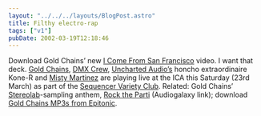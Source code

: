 ```yaml
---
layout: "../../../layouts/BlogPost.astro"
title: Filthy electro-rap
tags: ["v1"]
pubDate: 2002-03-19T12:18:46
---
```


Download Gold Chains&#8217; new [I Come From San Francisco][1] video. I want that deck. [Gold Chains][2], [DMX Crew][3], [Uncharted Audio&#8217;s][4] honcho extraordinaire Kone-R and [Misty Martinez][5] are playing live at the ICA this Saturday (23rd March) as part of the [Sequencer Variety Club][6]. Related: Gold Chains&#8217; [Stereolab][7]-sampling anthem, [Rock the Parti][8] (Audiogalaxy link); download [Gold Chains MP3s from Epitonic][9].

[1]: http://www.musork.com/gcvideo/
[2]: http://www.gold-chains-worldwide.com/
[3]: http://www.dmxkrew.dircon.co.uk/main/dmx/df1.htm "performing their live pop show for the first time in the UK"
[4]: http://www.unchartedaudio.com/
[5]: http://pages.ripco.net/%7Enailhead/misty/ "the Gold Chains site says she's playing - she might not"
[6]: http://www.ica.org.uk/index.cfm?articleid=2743
[7]: http://www.stereolab.co.uk "samples Crest from 'Transient Random-Noise Bursts With Announcements'"
[8]: http://www.audiogalaxy.com/list/searches.php?searchStr=gold+chains+rock+the+parti
[9]: http://www.epitonic.com/artists/goldchains.html
